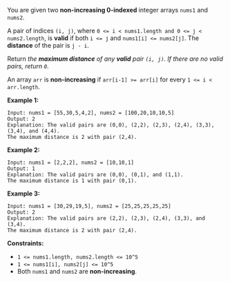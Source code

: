 You are given two **non-increasing 0-indexed** integer arrays `nums1​​​​​​` and `nums2​​​​​​`.

A pair of indices `(i, j)`, where `0 <= i < nums1.length and 0 <= j < nums2.length`, is **valid** if both `i <= j` and `nums1[i] <= nums2[j]`. The **distance** of the pair is `j - i​​​​`.

Return *the **maximum distance** of any **valid** pair `(i, j)`. If there are no valid pairs, return `0`*.

An array `arr` is **non-increasing** if `arr[i-1] >= arr[i]` for every `1 <= i < arr.length`.

**Example 1:**
```
Input: nums1 = [55,30,5,4,2], nums2 = [100,20,10,10,5]
Output: 2
Explanation: The valid pairs are (0,0), (2,2), (2,3), (2,4), (3,3), (3,4), and (4,4).
The maximum distance is 2 with pair (2,4).
```
**Example 2:**
```
Input: nums1 = [2,2,2], nums2 = [10,10,1]
Output: 1
Explanation: The valid pairs are (0,0), (0,1), and (1,1).
The maximum distance is 1 with pair (0,1).
```
**Example 3:**
```
Input: nums1 = [30,29,19,5], nums2 = [25,25,25,25,25]
Output: 2
Explanation: The valid pairs are (2,2), (2,3), (2,4), (3,3), and (3,4).
The maximum distance is 2 with pair (2,4).
```
**Constraints:**
- `1 <= nums1.length, nums2.length <= 10^5`
- `1 <= nums1[i], nums2[j] <= 10^5`
- Both `nums1` and `nums2` are **non-increasing**.